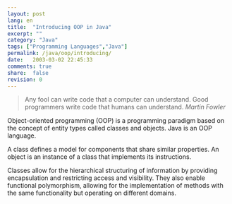 ```yaml
---
layout: post
lang: en
title:  "Introducing OOP in Java"
excerpt: ""
category: "Java"
tags: ["Programming Languages","Java"]
permalink: /java/oop/introducing/
date:   2003-03-02 22:45:33
comments: true
share:  false
revision: 0
--- 
```


> Any fool can write code that a computer can understand. Good programmers write code that humans can understand.
> <cite>Martin Fowler</cite>

Object-oriented programming (OOP) is a programming paradigm based on the concept of entity types called classes and objects. Java is an OOP language.

A class defines a model for components that share similar properties. An object is an instance of a class that implements its instructions.

Classes allow for the hierarchical structuring of information by providing encapsulation and restricting access and visibility. They also enable functional polymorphism, allowing for the implementation of methods with the same functionality but operating on different domains.